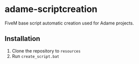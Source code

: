 # adame-scriptcreation
FiveM base script automatic creation used for Adame projects.

## Installation
1. Clone the repository to `resources`
2. Run `create_script.bat`

